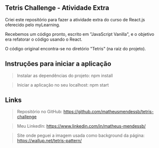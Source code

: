 ## Tetris Challenge - Atividade Extra 

Criei este repositório para fazer a atividade extra do curso de React.js oferecido pelo myLearning. 

Recebemos um código pronto, escrito em "JavaScript Vanilla", e o objetivo era refatorar o código usando o React. 

O código original encontra-se no diretório "Tetris" (na raiz do projeto).

## Instruções para iniciar a aplicação

> Instalar as dependências do projeto: npm install

> Iniciar a aplicação no seu localhost: npm start 

## Links

> Repositório no GitHub: https://github.com/matheusmendessb/tetris-challenge

> Meu LinkedIn: https://www.linkedin.com/in/matheus-mendessb/

> Site onde peguei a imagem usada como background da página: https://wallup.net/tetris-pattern/




